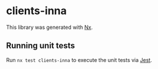 <!-- gitbook-navigation: "INNA" -->

# clients-inna

This library was generated with [Nx](https://nx.dev).

## Running unit tests

Run `nx test clients-inna` to execute the unit tests via [Jest](https://jestjs.io).
